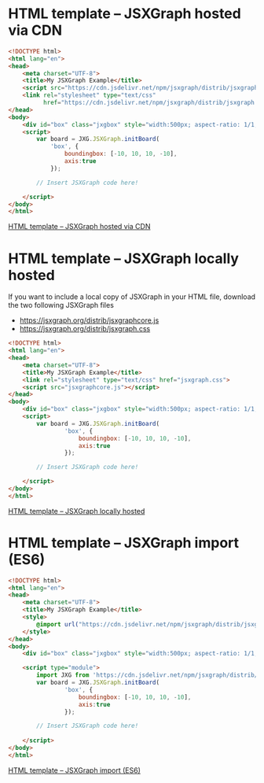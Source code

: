 # HTML template – JSXGraph hosted via CDN

```html
<!DOCTYPE html>
<html lang="en">
<head>
    <meta charset="UTF-8">
    <title>My JSXGraph Example</title>
    <script src="https://cdn.jsdelivr.net/npm/jsxgraph/distrib/jsxgraphcore.js"></script>
    <link rel="stylesheet" type="text/css"
          href="https://cdn.jsdelivr.net/npm/jsxgraph/distrib/jsxgraph.css">
</head>
<body>
    <div id="box" class="jxgbox" style="width:500px; aspect-ratio: 1/1;"></div>
    <script>
        var board = JXG.JSXGraph.initBoard(
            'box', {
                boundingbox: [-10, 10, 10, -10], 
                axis:true
            });

        // Insert JSXGraph code here!

    </script>
</body>
</html>
```

[<i class="fa-solid fa-fw fa-lg fa-file-code me-1"></i>HTML template – JSXGraph hosted via CDN](src/html-cdn.html)

# HTML template – JSXGraph locally hosted

If you want to include a local copy of JSXGraph in your HTML file,
download the two following JSXGraph files

- <https://jsxgraph.org/distrib/jsxgraphcore.js>
- <https://jsxgraph.org/distrib/jsxgraph.css>

```html
<!DOCTYPE html>
<html lang="en">
<head>
    <meta charset="UTF-8">
    <title>My JSXGraph Example</title>
    <link rel="stylesheet" type="text/css" href="jsxgraph.css">
    <script src="jsxgraphcore.js"></script>
</head>
<body>
    <div id="box" class="jxgbox" style="width:500px; aspect-ratio: 1/1;"></div>
    <script>
        var board = JXG.JSXGraph.initBoard(
                'box', {
                    boundingbox: [-10, 10, 10, -10],
                    axis:true
                });

        // Insert JSXGraph code here!

    </script>
</body>
</html>
```

[<i class="fa-solid fa-fw fa-lg fa-file-code me-1"></i>HTML template – JSXGraph locally hosted](src/html-local.html)

# HTML template – JSXGraph import (ES6)

```html
<!DOCTYPE html>
<html lang="en">
<head>
    <meta charset="UTF-8">
    <title>My JSXGraph Example</title>
    <style>
        @import url("https://cdn.jsdelivr.net/npm/jsxgraph/distrib/jsxgraph.css");
    </style>
</head>
<body>
    <div id="box" class="jxgbox" style="width:500px; aspect-ratio: 1/1;"></div>

    <script type="module">
        import JXG from 'https://cdn.jsdelivr.net/npm/jsxgraph/distrib/jsxgraphcore.mjs';
        var board = JXG.JSXGraph.initBoard(
                'box', {
                    boundingbox: [-10, 10, 10, -10],
                    axis:true
                });

        // Insert JSXGraph code here!
        
    </script>
</body>
</html>
```

[<i class="fa-solid fa-fw fa-lg fa-file-code me-1"></i>HTML template – JSXGraph import (ES6)](src/html-es6.html)
